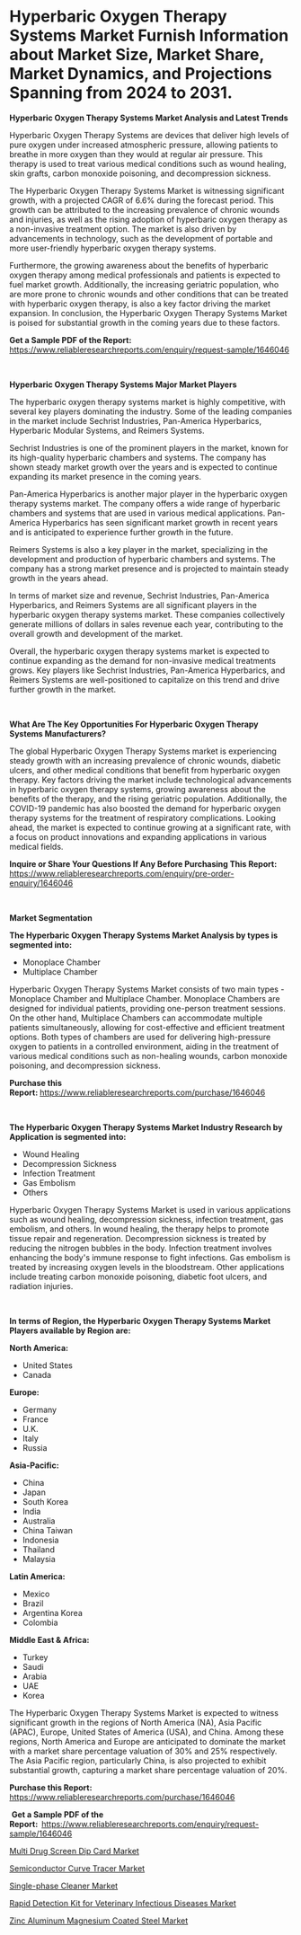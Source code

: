 <p><h1>Hyperbaric Oxygen Therapy Systems Market Furnish Information about Market Size, Market Share, Market Dynamics, and Projections Spanning from 2024 to 2031.</h1></p><p><strong>Hyperbaric Oxygen Therapy Systems Market Analysis and Latest Trends</strong></p>
<p><p>Hyperbaric Oxygen Therapy Systems are devices that deliver high levels of pure oxygen under increased atmospheric pressure, allowing patients to breathe in more oxygen than they would at regular air pressure. This therapy is used to treat various medical conditions such as wound healing, skin grafts, carbon monoxide poisoning, and decompression sickness.</p><p>The Hyperbaric Oxygen Therapy Systems Market is witnessing significant growth, with a projected CAGR of 6.6% during the forecast period. This growth can be attributed to the increasing prevalence of chronic wounds and injuries, as well as the rising adoption of hyperbaric oxygen therapy as a non-invasive treatment option. The market is also driven by advancements in technology, such as the development of portable and more user-friendly hyperbaric oxygen therapy systems.</p><p>Furthermore, the growing awareness about the benefits of hyperbaric oxygen therapy among medical professionals and patients is expected to fuel market growth. Additionally, the increasing geriatric population, who are more prone to chronic wounds and other conditions that can be treated with hyperbaric oxygen therapy, is also a key factor driving the market expansion. In conclusion, the Hyperbaric Oxygen Therapy Systems Market is poised for substantial growth in the coming years due to these factors.</p></p>
<p><strong>Get a Sample PDF of the Report:&nbsp;</strong> <a href="https://www.reliableresearchreports.com/enquiry/request-sample/1646046">https://www.reliableresearchreports.com/enquiry/request-sample/1646046</a></p>
<p>&nbsp;</p>
<p><strong>Hyperbaric Oxygen Therapy Systems Major Market Players</strong></p>
<p><p>The hyperbaric oxygen therapy systems market is highly competitive, with several key players dominating the industry. Some of the leading companies in the market include Sechrist Industries, Pan-America Hyperbarics, Hyperbaric Modular Systems, and Reimers Systems.</p><p>Sechrist Industries is one of the prominent players in the market, known for its high-quality hyperbaric chambers and systems. The company has shown steady market growth over the years and is expected to continue expanding its market presence in the coming years.</p><p>Pan-America Hyperbarics is another major player in the hyperbaric oxygen therapy systems market. The company offers a wide range of hyperbaric chambers and systems that are used in various medical applications. Pan-America Hyperbarics has seen significant market growth in recent years and is anticipated to experience further growth in the future.</p><p>Reimers Systems is also a key player in the market, specializing in the development and production of hyperbaric chambers and systems. The company has a strong market presence and is projected to maintain steady growth in the years ahead.</p><p>In terms of market size and revenue, Sechrist Industries, Pan-America Hyperbarics, and Reimers Systems are all significant players in the hyperbaric oxygen therapy systems market. These companies collectively generate millions of dollars in sales revenue each year, contributing to the overall growth and development of the market.</p><p>Overall, the hyperbaric oxygen therapy systems market is expected to continue expanding as the demand for non-invasive medical treatments grows. Key players like Sechrist Industries, Pan-America Hyperbarics, and Reimers Systems are well-positioned to capitalize on this trend and drive further growth in the market.</p></p>
<p>&nbsp;</p>
<p><strong>What Are The Key Opportunities For Hyperbaric Oxygen Therapy Systems Manufacturers?</strong></p>
<p><p>The global Hyperbaric Oxygen Therapy Systems market is experiencing steady growth with an increasing prevalence of chronic wounds, diabetic ulcers, and other medical conditions that benefit from hyperbaric oxygen therapy. Key factors driving the market include technological advancements in hyperbaric oxygen therapy systems, growing awareness about the benefits of the therapy, and the rising geriatric population. Additionally, the COVID-19 pandemic has also boosted the demand for hyperbaric oxygen therapy systems for the treatment of respiratory complications. Looking ahead, the market is expected to continue growing at a significant rate, with a focus on product innovations and expanding applications in various medical fields.</p></p>
<p><strong>Inquire or Share Your Questions If Any Before Purchasing This Report:</strong> <a href="https://www.reliableresearchreports.com/enquiry/pre-order-enquiry/1646046">https://www.reliableresearchreports.com/enquiry/pre-order-enquiry/1646046</a></p>
<p>&nbsp;</p>
<p><strong>Market Segmentation</strong></p>
<p><strong>The Hyperbaric Oxygen Therapy Systems Market Analysis by types is segmented into:</strong></p>
<p><ul><li>Monoplace Chamber</li><li>Multiplace Chamber</li></ul></p>
<p><p>Hyperbaric Oxygen Therapy Systems Market consists of two main types - Monoplace Chamber and Multiplace Chamber. Monoplace Chambers are designed for individual patients, providing one-person treatment sessions. On the other hand, Multiplace Chambers can accommodate multiple patients simultaneously, allowing for cost-effective and efficient treatment options. Both types of chambers are used for delivering high-pressure oxygen to patients in a controlled environment, aiding in the treatment of various medical conditions such as non-healing wounds, carbon monoxide poisoning, and decompression sickness.</p></p>
<p><strong>Purchase this Report:&nbsp;</strong><a href="https://www.reliableresearchreports.com/purchase/1646046">https://www.reliableresearchreports.com/purchase/1646046</a></p>
<p>&nbsp;</p>
<p><strong>The Hyperbaric Oxygen Therapy Systems Market Industry Research by Application is segmented into:</strong></p>
<p><ul><li>Wound Healing</li><li>Decompression Sickness</li><li>Infection Treatment</li><li>Gas Embolism</li><li>Others</li></ul></p>
<p><p>Hyperbaric Oxygen Therapy Systems Market is used in various applications such as wound healing, decompression sickness, infection treatment, gas embolism, and others. In wound healing, the therapy helps to promote tissue repair and regeneration. Decompression sickness is treated by reducing the nitrogen bubbles in the body. Infection treatment involves enhancing the body's immune response to fight infections. Gas embolism is treated by increasing oxygen levels in the bloodstream. Other applications include treating carbon monoxide poisoning, diabetic foot ulcers, and radiation injuries.</p></p>
<p>&nbsp;</p>
<p><strong>In terms of Region, the Hyperbaric Oxygen Therapy Systems Market Players available by Region are:</strong></p>
<p>
    <p> <strong> North America: </strong>
        <ul>
            <li>United States</li>
            <li>Canada</li>
        </ul>
        </p> 
    <p> <strong> Europe: </strong>
        <ul>
            <li>Germany</li>
            <li>France</li>
            <li>U.K.</li>
            <li>Italy</li>
            <li>Russia</li>
        </ul>
        </p> 
    <p> <strong> Asia-Pacific: </strong>
        <ul>
            <li>China</li>
            <li>Japan</li>
            <li>South Korea</li>
            <li>India</li>
            <li>Australia</li>
            <li>China Taiwan</li>
            <li>Indonesia</li>
            <li>Thailand</li>
            <li>Malaysia</li>
        </ul>
        </p> 
    <p> <strong> Latin America: </strong>
        <ul>
            <li>Mexico</li>
            <li>Brazil</li>
            <li>Argentina Korea</li>
            <li>Colombia</li>
        </ul>
        </p> 
    <p> <strong> Middle East & Africa: </strong>
        <ul>
            <li>Turkey</li>
            <li>Saudi</li>
            <li>Arabia</li>
            <li>UAE</li>
            <li>Korea</li>
        </ul>
    </p>
    </p>
<p><p>The Hyperbaric Oxygen Therapy Systems Market is expected to witness significant growth in the regions of North America (NA), Asia Pacific (APAC), Europe, United States of America (USA), and China. Among these regions, North America and Europe are anticipated to dominate the market with a market share percentage valuation of 30% and 25% respectively. The Asia Pacific region, particularly China, is also projected to exhibit substantial growth, capturing a market share percentage valuation of 20%.</p></p>
<p><strong>Purchase this Report: </strong><a href="https://www.reliableresearchreports.com/purchase/1646046">https://www.reliableresearchreports.com/purchase/1646046</a></p>
<p>&nbsp;<strong>Get a Sample PDF of the Report:&nbsp;&nbsp;</strong><a href="https://www.reliableresearchreports.com/enquiry/request-sample/1646046">https://www.reliableresearchreports.com/enquiry/request-sample/1646046</a></p>
<p><strong></strong></p>
<p><p><a href="https://gratis-rainforest-2ca.notion.site/Multi-Drug-Screen-Dip-Card-Market-A-Comprehensive-Report-of-its-Market-Share-Growth-Trends-2024--a13b5b1d4f1f40a2a5ec0278be2e8f16">Multi Drug Screen Dip Card Market</a></p><p><a href="https://view.publitas.com/reportprime-1/semiconductor-curve-tracer-market-size-focuses-on-market-dynamics-in-depth-analysis-and-future-projections-of-its-market-forecasted-for-period-from-2024-to-2031/">Semiconductor Curve Tracer Market</a></p><p><a href="https://metal-farmhouse-e95.notion.site/Insights-into-Single-phase-Cleaner-Market-Size-Analysing-Market-Share-Trends-and-Growth-from-2024-a3ea98397ad447559465916c56bf09ef">Single-phase Cleaner Market</a></p><p><a href="https://crocus-run-b5a.notion.site/Rapid-Detection-Kit-for-Veterinary-Infectious-Diseases-Market-Research-Report-Unlocks-Analysis-on-th-4d188029b5724830ad45caea708dad4e">Rapid Detection Kit for Veterinary Infectious Diseases Market</a></p><p><a href="https://view.publitas.com/reportprime-1/insights-into-zinc-aluminum-magnesium-coated-steel-market-size-analysing-market-share-trends-and-growth-from-2024-to-2031/">Zinc Aluminum Magnesium Coated Steel Market</a></p></p>